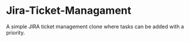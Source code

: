 # Jira-Ticket-Managament

A simple JIRA ticket management clone where tasks can be added with a priority.
